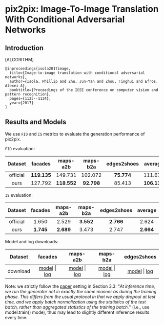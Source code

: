 # pix2pix: Image-To-Image Translation With Conditional Adversarial Networks

## Introduction

[ALGORITHM]

```
@inproceedings{isola2017image,
  title={Image-to-image translation with conditional adversarial networks},
  author={Isola, Phillip and Zhu, Jun-Yan and Zhou, Tinghui and Efros, Alexei A},
  booktitle={Proceedings of the IEEE conference on computer vision and pattern recognition},
  pages={1125--1134},
  year={2017}
}
```

## Results and Models

We use `FID` and `IS` metrics to 	evaluate the generation performance of pix2pix.

`FID` evaluation:

| Dataset  |   facades   |  maps-a2b   |  maps-b2a  | edges2shoes |   average   |
| :------: | :---------: | :---------: | :--------: | :---------: | :---------: |
| official | **119.135** |   149.731   |  102.072   | **75.774**  |   111.678   |
|   ours   |   127.792   | **118.552** | **92.798** |   85.413    | **106.139** |

`IS` evaluation:

| Dataset  |  facades  | maps-a2b  | maps-b2a  | edges2shoes |  average  |
| :------: | :-------: | :-------: | :-------: | :---------: | :-------: |
| official |   1.650   |   2.529   | **3.552** |  **2.766**  |   2.624   |
|   ours   | **1.745** | **2.689** |   3.473   |    2.747    | **2.664** |

Model and log downloads:

| Dataset  |                                                                                                                                                    facades                                                                                                                                                    |                                                                                                                                                        maps-a2b                                                                                                                                                         |                                                                                                                                                        maps-b2a                                                                                                                                                         |                                                                                                                                                                                           edges2shoes                                                                                                                                                                                           |
| :------: | :-----------------------------------------------------------------------------------------------------------------------------------------------------------------------------------------------------------------------------------------------------------------------------------------------------------: | :---------------------------------------------------------------------------------------------------------------------------------------------------------------------------------------------------------------------------------------------------------------------------------------------------------------------: | :---------------------------------------------------------------------------------------------------------------------------------------------------------------------------------------------------------------------------------------------------------------------------------------------------------------------: | :---------------------------------------------------------------------------------------------------------------------------------------------------------------------------------------------------------------------------------------------------------------------------------------------------------------------------------------------------------------------------------------------: |
| download | [model](https://download.openmmlab.com/mmediting/synthesizers/pix2pix/pix2pix_facades/pix2pix_vanilla_unet_bn_1x1_80k_facades_20200524-6206de67.pth) \| [log](https://download.openmmlab.com/mmediting/synthesizers/pix2pix/pix2pix_facades/pix2pix_vanilla_unet_bn_1x1_80k_facades_20200524_185039.log.json) | [model](https://download.openmmlab.com/mmediting/synthesizers/pix2pix/pix2pix_maps_a2b/pix2pix_vanilla_unet_bn_a2b_1x1_219200_maps_20200524-b29c4538.pth) \| [log](https://download.openmmlab.com/mmediting/synthesizers/pix2pix/pix2pix_maps_a2b/pix2pix_vanilla_unet_bn_a2b_1x1_219200_maps_20200524_191918.log.json) | [model](https://download.openmmlab.com/mmediting/synthesizers/pix2pix/pix2pix_maps_b2a/pix2pix_vanilla_unet_bn_b2a_1x1_219200_maps_20200524-17882ec8.pth) \| [log](https://download.openmmlab.com/mmediting/synthesizers/pix2pix/pix2pix_maps_b2a/pix2pix_vanilla_unet_bn_b2a_1x1_219200_maps_20200524_192641.log.json) | [model](https://download.openmmlab.com/mmediting/synthesizers/pix2pix/pix2pix_edges2shoes_wo_jitter_flip/pix2pix_vanilla_unet_bn_wo_jitter_flip_1x4_186840_edges2shoes_20200524-b35fa9c0.pth) \| [log](https://download.openmmlab.com/mmediting/synthesizers/pix2pix/pix2pix_edges2shoes_wo_jitter_flip/pix2pix_vanilla_unet_bn_wo_jitter_flip_1x4_186840_edges2shoes_20200524_193117.log.json) |

Note: we strictly follow the [paper](http://openaccess.thecvf.com/content_cvpr_2017/papers/Isola_Image-To-Image_Translation_With_CVPR_2017_paper.pdf) setting in Section 3.3: "*At inference time, we run the generator net in exactly
the same manner as during the training phase. This differs
from the usual protocol in that we apply dropout at test time,
and we apply batch normalization using the statistics of
the test batch, rather than aggregated statistics of the training batch.*" (i.e., use model.train() mode), thus may lead to slightly different inference results every time.
